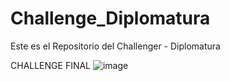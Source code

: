 # Challenge_Diplomatura
Este es el Repositorio del Challenger - Diplomatura

CHALLENGE FINAL 
![image](https://github.com/user-attachments/assets/8c517cf1-f6f0-4f58-a8e0-9664e8c2ceca)

